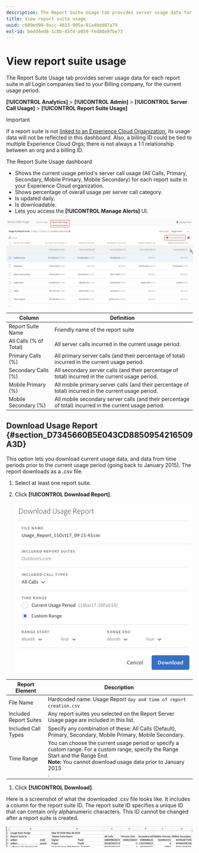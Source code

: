```yaml
---
description: The Report Suite Usage tab provides server usage data for each report suite in all Login companies tied to your Billing company, for the current usage period.
title: View report suite usage
uuid: c609ed99-9acc-4023-905a-81a40dd07a79
exl-id: bedd4ed8-1c8b-45fd-a059-fed88e9fbe73
---
```

# View report suite usage

The Report Suite Usage tab provides server usage data for each report suite in all Login companies tied to your Billing company, for the current usage period.

**[!UICONTROL Analytics]** > **[!UICONTROL Admin]** > **[!UICONTROL Server Call Usage]** > **[!UICONTROL Report Suite Usage]**

>[!IMPORTANT]
>
>If a report suite is not [linked to an Experience Cloud Organization](https://docs.adobe.com/content/help/en/core-services/interface/about-core-services/report-suite-mapping.html), its usage data will not be reflected in this dashboard. Also, a billing ID could be tied to multiple Experience Cloud Orgs; there is not always a 1:1 relationship between an org and a billing ID.

The Report Suite Usage dashboard

* Shows the current usage period's server call usage (All Calls, Primary, Secondary, Mobile Primary, Mobile Secondary) for each report suite in your Experience Cloud organization.
* Shows percentage of overall usage per server call category.
* Is updated daily.
* Is downloadable.
* Lets you access the **[!UICONTROL Manage Alerts]** UI.

![](assets/report-suite-usage.png)

| Column | Definition |
|--- |--- |
|Report Suite Name|Friendly name of the report suite|
|All Calls (% of Total)|All server calls incurred in the current usage period.|
|Primary Calls (%)|All primary server calls (and their percentage of total) incurred in the current usage period.|
|Secondary Calls (%)|All secondary server calls (and their percentage of total) incurred in the current usage period.|
|Mobile Primary (%)|All mobile primary server calls (and their percentage of total) incurred in the current usage period.|
|Mobile Secondary (%)|All mobile secondary server calls (and their percentage of total) incurred in the current usage period.|


## Download Usage Report {#section_D7345660B5E043CD8850954216509A3D}

This option lets you download current usage data, and data from time periods prior to the current usage period (going back to January 2015). The report downloads as a .csv file.

1. Select at least one report suite.
1. Click **[!UICONTROL Download Report]**.

   ![](assets/download_report.png)

| Report Element | Description |
|--- |--- |
|File Name|Hardcoded name: Usage Report `day and time of report creation.csv`|
|Included Report Suites|Any report suites you selected on the Report Server Usage page are included in this list.|
|Included Call Types|Specify any combination of these:  All Calls (Default), Primary, Secondary,  Mobile Primary, Mobile Secondary.|
|Time Range|You can choose the current usage period or specify a custom range.  For a custom range, specify the  Range Start and the  Range End. <br>**Note:** You cannot download usage data prior to January 2015 </br>.|

1. Click **[!UICONTROL Download]**.

Here is a screenshot of what the downloaded .csv file looks like. It includes a column for the report suite ID. The report suite ID specifies a unique ID that can contain only alphanumeric characters. This ID cannot be changed after a report suite is created.

![](assets/download-usage.png)
